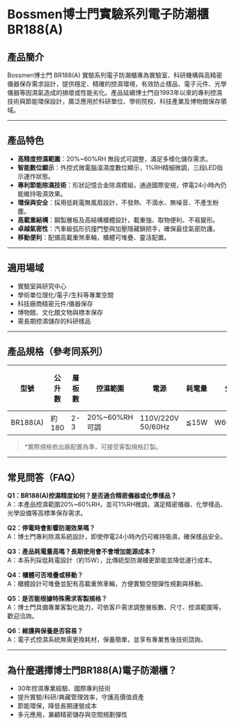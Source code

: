 # Bossmen博士門實驗系列電子防潮櫃 BR188(A)

## 產品簡介

Bossmen博士門 BR188(A) 實驗系列電子防潮櫃專為實驗室、科研機構與高精密儀器保存需求設計，提供穩定、精確的控濕環境，有效防止樣品、電子元件、光學儀器等因濕氣造成的損壞或性能劣化。產品延續博士門自1993年以來的專利控濕技術與節能環保設計，廣泛應用於科研單位、學術院校、科技產業及博物館保存領域。

---

## 產品特色

- **高精度控濕範圍**：20%~60%RH 無段式可調整，滿足多樣化儲存需求。
- **智能數位顯示**：外控式微電腦溫濕度數位顯示，1%RH精細微調，三段LED指示運作狀態。
- **專利節能除濕技術**：形狀記憶合金除濕模組，通過國際安規，停電24小時內仍能維持吸濕效果。
- **環保與安全**：採用低耗電無風扇設計，不發熱、不滴水、無噪音、不產生粉塵。
- **高載重結構**：鋼製層板及高結構櫃體設計，載重強、取物便利、不易變形。
- **卓越氣密性**：汽車級弧形抗撞門墊與加壓隱藏鎖把手，確保最佳氣密防護。
- **移動便利**：配備高載重煞車輪，櫃體可堆疊、靈活配置。

---

## 適用場域

- 實驗室與研究中心
- 學術單位理化/電子/生科等專業空間
- 科技廠商精密元件/儀器保存
- 博物館、文化館文物與標本保存
- 需長期控濕儲存的科研樣品

---

## 產品規格（參考同系列）

| 型號    | 公升數 | 層板數 | 控濕範圍      | 電源              | 耗電量 | 外部尺寸(mm)      | 主機保固 |
|---------|--------|--------|---------------|-------------------|--------|-------------------|----------|
| BR188(A)| 約180  | 2-3    | 20%~60%RH可調 | 110V/220V 50/60Hz | ≦15W  | W600×H900×D450    | 二年     |

> *實際規格依出廠配置為準，可接受客製規格訂製。

---

## 常見問答（FAQ）

**Q1：BR188(A)控濕精度如何？是否適合精密儀器或化學樣品？**  
A：本產品控濕範圍20%~60%RH，並可1%RH微調，滿足精密儀器、化學樣品、光學設備等高標準保存需求。

**Q2：停電時會影響防潮效果嗎？**  
A：博士門專利除濕系統設計，即使停電24小時內仍可維持吸濕，確保樣品安全。

**Q3：產品耗電量高嗎？長期使用會不會增加能源成本？**  
A：本系列採低耗電設計（約15W），比傳統型防潮櫃更節能並降低運行成本。

**Q4：櫃體可否堆疊或移動？**  
A：櫃體設計可堆疊並配有高載重煞車輪，方便實驗空間彈性規劃與移動。

**Q5：是否能根據特殊需求客製規格？**  
A：博士門具備專業客製化能力，可依客戶需求調整層板數、尺寸、控濕範圍等，歡迎洽詢。

**Q6：維護與保養是否容易？**  
A：電子式控濕系統無需更換耗材，保養簡單，並享有專業售後技術諮詢。

---

## 為什麼選擇博士門BR188(A)電子防潮櫃？

- 30年控濕專業經驗、國際專利技術
- 提升實驗/科研/典藏管理效率，守護高價值資產
- 節能環保，降低長期運營成本
- 多元應用，兼顧精密儲存與空間規劃彈性
